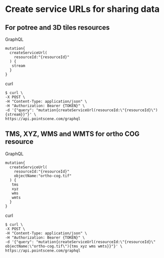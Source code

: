 # Create service URLs for sharing data

## For potree and 3D tiles resources
GraphQL
```
mutation{
  createServiceUrl(
    resourceId:"{resourceId}"
  ) {
   stream
  }
}
```
curl
```
$ curl \
-X POST \
-H "Content-Type: application/json" \
-H "Authorization: Bearer {TOKEN}" \
-d '{"query": "mutation{createServiceUrl(resourceId:\"{resourceId}\"){stream}}"}' \
https://api.pointscene.com/graphql
```

## TMS, XYZ, WMS and WMTS for ortho COG resource
GraphQL
```
mutation{
  createServiceUrl(
    resourceId:"{resourceId}"
    objectName:"ortho-cog.tif"
  ) {
   tms
   xyz
   wms
   wmts
  }
}
```

curl
```
$ curl \
-X POST \
-H "Content-Type: application/json" \
-H "Authorization: Bearer {TOKEN}" \
-d '{"query": "mutation{createServiceUrl(resourceId:\"{resourceId}\" objectName:\"ortho-cog.tif\"){tms xyz wms wmts}}"}' \
https://api.pointscene.com/graphql
```
